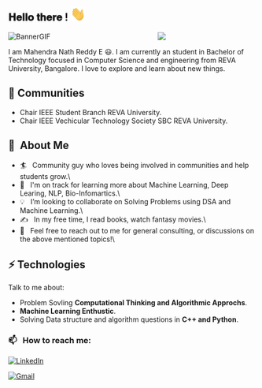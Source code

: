 <h2> 𝐇𝐞𝐥𝐥𝐨 𝐭𝐡𝐞𝐫𝐞  ! <img src="https://raw.githubusercontent.com/ABSphreak/ABSphreak/master/gifs/Hi.gif" width="30px"></h2>

<img align='right' src='https://user-images.githubusercontent.com/5713670/87202985-820dcb80-c2b6-11ea-9f56-7ec461c497c3.gif' width='200"'>

![BannerGIF](https://user-images.githubusercontent.com/39513876/112361914-e021f800-8cf9-11eb-9aac-a2b675065afc.gif)


I am Mahendra Nath Reddy E 😃. I am currently an student in Bachelor of Technology focused in Computer Science and engineering from REVA University, Bangalore. I love to explore and learn about new things.

## 👯 Communities
* Chair IEEE Student Branch REVA University.
* Chair IEEE Vechicular Technology Society SBC REVA University.

## 🧐 &nbsp;About Me

- 🏄‍ &nbsp; Community guy who loves being involved in communities and help students grow.\
- 🌱 &nbsp; I'm on track for learning more about Machine Learning, Deep Learing, NLP, Bio-Infomartics.\
- 💡 &nbsp; I’m looking to collaborate on Solving Problems using DSA and Machine Learning.\
- ✍️ &nbsp; In my free time, I read books, watch fantasy movies.\
- 💬 &nbsp; Feel free to reach out to me for general consulting, or discussions on the above mentioned topics!\

## ⚡ Technologies
Talk to me about:
- Problem Sovling **Computational Thinking and Algorithmic Approchs**.
- **Machine Learning Enthustic**.
- Solving Data structure and algorithm questions in **C++ and Python**.


<!--

## Hello World!! 🤔
- 💬 Ask me about anything an everything.
- 📫 Read my blogs: [Harsh Blog](https://medium.com/).
- 🎯 Portfolio site: [Portfolio](l).
-->

### 📫 &nbsp; How to reach me:


<a href="https://www.linkedin.com/in/mahendranath-reddy-e/"><img alt="LinkedIn" src="https://img.shields.io/badge/linkedin%20-%230077B5.svg?&style=flat&logo=linkedin&logoColor=white"/></a> &nbsp;

<a href="mailto:entropycrusade.dev@gmail.com"><img alt="Gmail" src="https://img.shields.io/badge/Gmail-D14836?style=flat&logo=gmail&logoColor=white" /></a> &nbsp;

